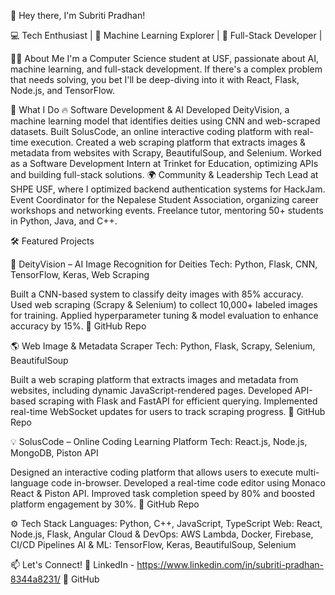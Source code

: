 👋 Hey there, I'm Subriti Pradhan!

💻 Tech Enthusiast | 🧠 Machine Learning Explorer | 🚀 Full-Stack Developer |

👩‍💻 About Me
I'm a Computer Science student at USF, passionate about AI, machine learning, and full-stack development.
If there's a complex problem that needs solving, you bet I'll be deep-diving into it with React, Flask, Node.js, and TensorFlow.

🚀 What I Do
🔥 Software Development & AI
Developed DeityVision, a machine learning model that identifies deities using CNN and web-scraped datasets.
Built SolusCode, an online interactive coding platform with real-time execution.
Created a web scraping platform that extracts images & metadata from websites with Scrapy, BeautifulSoup, and Selenium.
Worked as a Software Development Intern at Trinket for Education, optimizing APIs and building full-stack solutions.
🌍 Community & Leadership
Tech Lead at SHPE USF, where I optimized backend authentication systems for HackJam.
Event Coordinator for the Nepalese Student Association, organizing career workshops and networking events.
Freelance tutor, mentoring 50+ students in Python, Java, and C++.

🛠 Featured Projects

📸 DeityVision – AI Image Recognition for Deities
Tech: Python, Flask, CNN, TensorFlow, Keras, Web Scraping

Built a CNN-based system to classify deity images with 85% accuracy.
Used web scraping (Scrapy & Selenium) to collect 10,000+ labeled images for training.
Applied hyperparameter tuning & model evaluation to enhance accuracy by 15%.
🔗 GitHub Repo

🌎 Web Image & Metadata Scraper
Tech: Python, Flask, Scrapy, Selenium, BeautifulSoup

Built a web scraping platform that extracts images and metadata from websites, including dynamic JavaScript-rendered pages.
Developed API-based scraping with Flask and FastAPI for efficient querying.
Implemented real-time WebSocket updates for users to track scraping progress.
🔗 GitHub Repo

💡 SolusCode – Online Coding Learning Platform
Tech: React.js, Node.js, MongoDB, Piston API

Designed an interactive coding platform that allows users to execute multi-language code in-browser.
Developed a real-time code editor using Monaco React & Piston API.
Improved task completion speed by 80% and boosted platform engagement by 30%.
🔗 GitHub Repo

⚙️ Tech Stack
Languages: Python, C++, JavaScript, TypeScript
Web: React, Node.js, Flask, Angular
Cloud & DevOps: AWS Lambda, Docker, Firebase, CI/CD Pipelines
AI & ML: TensorFlow, Keras, BeautifulSoup, Selenium

📫 Let's Connect!
🔗 LinkedIn - https://www.linkedin.com/in/subriti-pradhan-8344a8231/
🐙 GitHub
